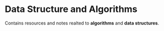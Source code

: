# Data Structure and Algorithms

Contains resources and notes realted to **algorithms** and **data structures**.